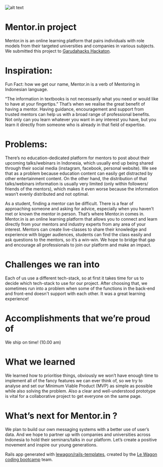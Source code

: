 ![alt text](https://res.cloudinary.com/valentinesalim/image/upload/v1597760826/Devpost_logo_copy1_teyq9n.jpg)

# Mentor.in project
Mentor.in is an online learning platform that pairs individuals with role models from their targeted universities and companies in various subjects.
We submitted this project to [Garudahacks Hackaton](https://devpost.com/software/mentor-in-69j1u7).

# Inspiration:
Fun Fact: how we get our name, Mentor.in is a verb of Mentoring in Indonesian language.

“The information in textbooks is not necessarily what you need or would like to have at your fingertips.” That’s when we realise the great benefit of having a mentor. Having guidance, encouragement and support from trusted mentors can help us with a broad range of professional benefits. Not only can you learn whatever you want in any interest you have, but you learn it directly from someone who is already in that field of expertise.

# Problems:
There’s no education-dedicated platform for mentors to post about their upcoming talks/webinars in Indonesia, which usually end up being shared through their social media (instagram, facebook, personal website). We see that as a problem because education content can easily get distracted by other entertainment content. On the other hand, the distribution of that talks/webinars information is usually very limited (only within followers/ friends of the mentors), which makes it even worse because the information wasn’t evenly distributed and not optimal.

As a student, finding a mentor can be difficult. There is a fear of approaching someone and asking for advice, especially when you haven’t met or known the mentor in person. That’s where Mentor.in comes in. Mentor.in is an online learning platform that allows you to connect and learn directly from your mentors and industry experts from any area of your interest. Mentors can create live-classes to share their knowledge and experience with bigger audiences, students can find the class easily and ask questions to the mentors, so it’s a win-win. We hope to bridge that gap and encourage all professionals to join our platform and make an impact.

# Challenges we ran into
Each of us use a different tech-stack, so at first it takes time for us to decide which tech-stack to use for our project. After choosing that, we sometimes run into a problem when some of the functions in the back-end and front-end doesn't support with each other. It was a great learning experience!

# Accomplishments that we’re proud of
We ship on time! (10.00 am)

# What we learned
We learned how to prioritise things, obviously we won’t have enough time to implement all of the fancy features we can ever think of, so we try to analyse and set our Minimum Viable Product (MVP) as simple as possible while also solving the problem. Also a clear and well-understood prototype is vital for a collaborative project to get everyone on the same page.

# What’s next for Mentor.in ?
We plan to build our own messaging systems with a better use of user’s data. And we hope to partner up with companies and universities across Indonesia to hold their seminars/talks in our platform. Let’s create a positive movement and inspire our young generations.

Rails app generated with [lewagon/rails-templates](https://github.com/lewagon/rails-templates), created by the [Le Wagon coding bootcamp](https://www.lewagon.com) team.

